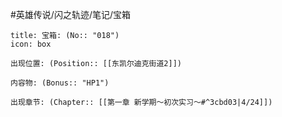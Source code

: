 #英雄传说/闪之轨迹/笔记/宝箱
```ad-quote
title: 宝箱: (No:: "018")
icon: box

出现位置: (Position:: [[东凯尔迪克街道2]])

内容物: (Bonus:: "HP1")

出现章节: (Chapter:: [[第一章 新学期～初次实习～#^3cbd03|4/24]])

```
